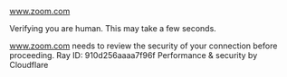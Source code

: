 www.zoom.com

Verifying you are human. This may take a few seconds.

www.zoom.com needs to review the security of your connection before proceeding.
Ray ID: 910d256aaaa7f96f
Performance & security by Cloudflare